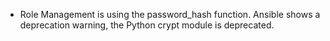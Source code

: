 
- Role Management is using the password_hash function. Ansible shows a deprecation warning, the Python crypt module is deprecated.